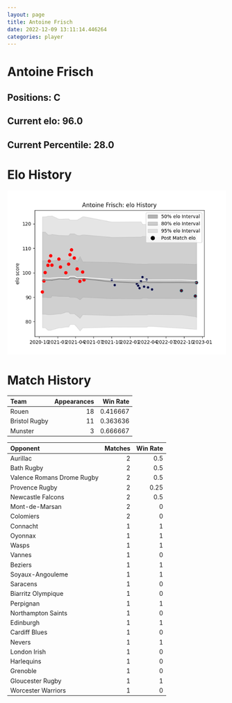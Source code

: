 ```yaml
---  
layout: page  
title: Antoine Frisch  
date: 2022-12-09 13:11:14.446264  
categories: player  
---
```

# Antoine Frisch

## Positions: C

## Current elo: 96.0

## Current Percentile: 28.0

# Elo History


![elo history](history_AntoineFrisch.png)
# Match History


| Team          |   Appearances |   Win Rate |
|:--------------|--------------:|-----------:|
| Rouen         |            18 |   0.416667 |
| Bristol Rugby |            11 |   0.363636 |
| Munster       |             3 |   0.666667 |

| Opponent                   |   Matches |   Win Rate |
|:---------------------------|----------:|-----------:|
| Aurillac                   |         2 |       0.5  |
| Bath Rugby                 |         2 |       0.5  |
| Valence Romans Drome Rugby |         2 |       0.5  |
| Provence Rugby             |         2 |       0.25 |
| Newcastle Falcons          |         2 |       0.5  |
| Mont-de-Marsan             |         2 |       0    |
| Colomiers                  |         2 |       0    |
| Connacht                   |         1 |       1    |
| Oyonnax                    |         1 |       1    |
| Wasps                      |         1 |       1    |
| Vannes                     |         1 |       0    |
| Beziers                    |         1 |       1    |
| Soyaux-Angouleme           |         1 |       1    |
| Saracens                   |         1 |       0    |
| Biarritz Olympique         |         1 |       0    |
| Perpignan                  |         1 |       1    |
| Northampton Saints         |         1 |       0    |
| Edinburgh                  |         1 |       1    |
| Cardiff Blues              |         1 |       0    |
| Nevers                     |         1 |       1    |
| London Irish               |         1 |       0    |
| Harlequins                 |         1 |       0    |
| Grenoble                   |         1 |       0    |
| Gloucester Rugby           |         1 |       1    |
| Worcester Warriors         |         1 |       0    |